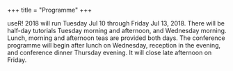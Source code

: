 +++
title = "Programme"
+++

useR! 2018 will run Tuesday Jul 10 through Friday Jul 13, 2018. There will be half-day tutorials Tuesday morning and afternoon, and Wednesday morning. Lunch, morning and afternoon teas are provided both days. The conference programme will begin after lunch on Wednesday, reception in the evening, and conference dinner Thursday evening. It will close late afternoon on Friday.
